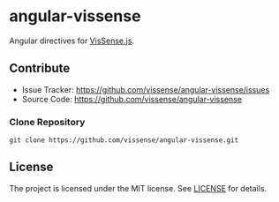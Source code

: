 angular-vissense
=================

Angular directives for [VisSense.js](https://github.com/vissense/vissense).

Contribute
------------

- Issue Tracker: https://github.com/vissense/angular-vissense/issues
- Source Code: https://github.com/vissense/angular-vissense

### Clone Repository
`git clone https://github.com/vissense/angular-vissense.git`


License
-------

The project is licensed under the MIT license. See
[LICENSE](https://github.com/vissense/angular-vissense/blob/master/LICENSE) for details.
